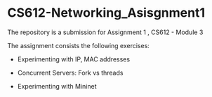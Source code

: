 # CS612-Networking_Asisgnment1

The repository is a submission for Assignment 1 , CS612 - Module 3

The assignment consists the following exercises:

-   Experimenting with IP, MAC addresses

-   Concurrent Servers: Fork vs threads

-   Experimenting with Mininet
